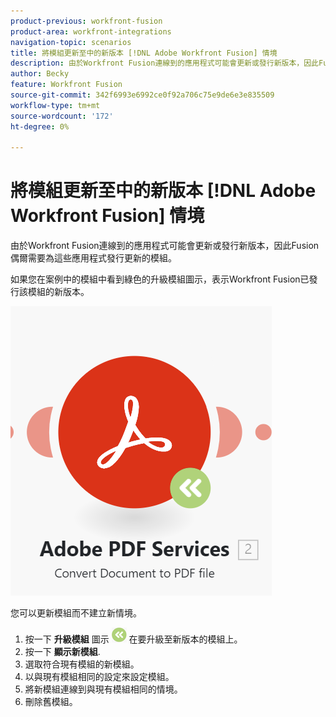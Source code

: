 ```yaml
---
product-previous: workfront-fusion
product-area: workfront-integrations
navigation-topic: scenarios
title: 將模組更新至中的新版本 [!DNL Adobe Workfront Fusion] 情境
description: 由於Workfront Fusion連線到的應用程式可能會更新或發行新版本，因此Fusion偶爾需要為這些應用程式發行更新的模組。
author: Becky
feature: Workfront Fusion
source-git-commit: 342f6993e6992ce0f92a706c75e9de6e3e835509
workflow-type: tm+mt
source-wordcount: '172'
ht-degree: 0%

---
```


# 將模組更新至中的新版本 [!DNL Adobe Workfront Fusion] 情境

由於Workfront Fusion連線到的應用程式可能會更新或發行新版本，因此Fusion偶爾需要為這些應用程式發行更新的模組。

如果您在案例中的模組中看到綠色的升級模組圖示，表示Workfront Fusion已發行該模組的新版本。

![更新圖示](assets/update-indicator.png)

您可以更新模組而不建立新情境。

1. 按一下 **升級模組** 圖示 ![「升級」圖示](assets/upgrade-icon.png) 在要升級至新版本的模組上。
1. 按一下 **顯示新模組**.
1. 選取符合現有模組的新模組。
1. 以與現有模組相同的設定來設定模組。
1. 將新模組連線到與現有模組相同的情境。
1. 刪除舊模組。





